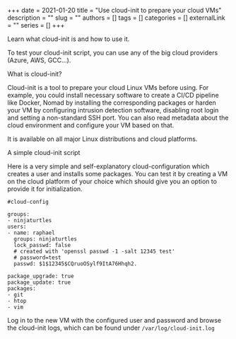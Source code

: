 +++
date = 2021-01-20
title = "Use cloud-init to prepare your cloud VMs"
description = ""
slug = ""
authors = []
tags = []
categories = []
externalLink = ""
series = []
+++

Learn what cloud-init is and how to use it.

To test your cloud-init script, you can use any of the big cloud providers (Azure, AWS, GCC...).

What is cloud-init?

Cloud-init is a tool to prepare your cloud Linux VMs before using. For example, you could install necessary software to
create a CI/CD pipeline like Docker, Nomad by installing the corresponding packages or harden your VM by configuring
intrusion detection software, disabling root login and setting a non-standard SSH port. You can also read metadata about
the cloud environment and configure your VM based on that.

It is available on all major Linux distributions and cloud platforms.

A simple cloud-init script

Here is a very simple and self-explanatory cloud-configuration which creates a user and installs some packages. You can
test it by creating a VM on the cloud platform of your choice which should give you an option to provide it for
initialization.

```
#cloud-config

groups:
- ninjaturtles
users:
- name: raphael
  groups: ninjaturtles
  lock_passwd: false
  # created with 'openssl passwd -1 -salt 12345 test'
  # password=test
  passwd: $1$12345$CQruoOSylf9ItA76Hhqh2.

package_upgrade: true
package_update: true
packages:
- git
- htop
- vim
```

Log in to the new VM with the configured user and password and browse the cloud-init logs, which can be found
under <code>/var/log/cloud-init.log
